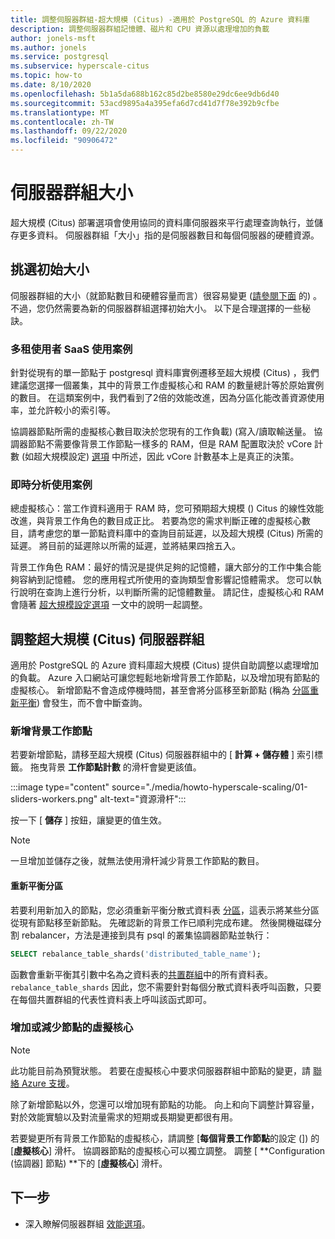 ```yaml
---
title: 調整伺服器群組-超大規模 (Citus) -適用於 PostgreSQL 的 Azure 資料庫
description: 調整伺服器群組記憶體、磁片和 CPU 資源以處理增加的負載
author: jonels-msft
ms.author: jonels
ms.service: postgresql
ms.subservice: hyperscale-citus
ms.topic: how-to
ms.date: 8/10/2020
ms.openlocfilehash: 5b1a5da688b162c85d2be8580e29dc6ee9db6d40
ms.sourcegitcommit: 53acd9895a4a395efa6d7cd41d7f78e392b9cfbe
ms.translationtype: MT
ms.contentlocale: zh-TW
ms.lasthandoff: 09/22/2020
ms.locfileid: "90906472"
---
```

# <a name="server-group-size"></a>伺服器群組大小

超大規模 (Citus) 部署選項會使用協同的資料庫伺服器來平行處理查詢執行，並儲存更多資料。 伺服器群組「大小」指的是伺服器數目和每個伺服器的硬體資源。

## <a name="picking-initial-size"></a>挑選初始大小

伺服器群組的大小（就節點數目和硬體容量而言）很容易變更 ([請參閱下面](#scale-a-hyperscale-citus-server-group) 的) 。 不過，您仍然需要為新的伺服器群組選擇初始大小。 以下是合理選擇的一些秘訣。

### <a name="multi-tenant-saas-use-case"></a>多租使用者 SaaS 使用案例

針對從現有的單一節點于 postgresql 資料庫實例遷移至超大規模 (Citus) ，我們建議您選擇一個叢集，其中的背景工作虛擬核心和 RAM 的數量總計等於原始實例的數目。 在這類案例中，我們看到了2倍的效能改進，因為分區化能改善資源使用率，並允許較小的索引等。

協調器節點所需的虛擬核心數目取決於您現有的工作負載)  (寫入/讀取輸送量。 協調器節點不需要像背景工作節點一樣多的 RAM，但是 RAM 配置取決於 vCore 計數 (如超大規模設定) [選項](concepts-hyperscale-configuration-options.md) 中所述，因此 vCore 計數基本上是真正的決策。

### <a name="real-time-analytics-use-case"></a>即時分析使用案例

總虛擬核心：當工作資料適用于 RAM 時，您可預期超大規模 () Citus 的線性效能改進，與背景工作角色的數目成正比。 若要為您的需求判斷正確的虛擬核心數目，請考慮您的單一節點資料庫中的查詢目前延遲，以及超大規模 (Citus) 所需的延遲。 將目前的延遲除以所需的延遲，並將結果四捨五入。

背景工作角色 RAM：最好的情況是提供足夠的記憶體，讓大部分的工作中集合能夠容納到記憶體。 您的應用程式所使用的查詢類型會影響記憶體需求。 您可以執行說明在查詢上進行分析，以判斷所需的記憶體數量。 請記住，虛擬核心和 RAM 會隨著 [超大規模設定選項](concepts-hyperscale-configuration-options.md) 一文中的說明一起調整。

## <a name="scale-a-hyperscale-citus-server-group"></a>調整超大規模 (Citus) 伺服器群組

適用於 PostgreSQL 的 Azure 資料庫超大規模 (Citus) 提供自助調整以處理增加的負載。 Azure 入口網站可讓您輕鬆地新增背景工作節點，以及增加現有節點的虛擬核心。 新增節點不會造成停機時間，甚至會將分區移至新節點 (稱為 [分區重新平衡](#rebalance-shards)) 會發生，而不會中斷查詢。

### <a name="add-worker-nodes"></a>新增背景工作節點

若要新增節點，請移至超大規模 (Citus) 伺服器群組中的 [ **計算 + 儲存體** ] 索引標籤。  拖曳背景 **工作節點計數** 的滑杆會變更該值。

:::image type="content" source="./media/howto-hyperscale-scaling/01-sliders-workers.png" alt-text="資源滑杆":::

按一下 [ **儲存** ] 按鈕，讓變更的值生效。

> [!NOTE]
> 一旦增加並儲存之後，就無法使用滑杆減少背景工作節點的數目。

#### <a name="rebalance-shards"></a>重新平衡分區

若要利用新加入的節點，您必須重新平衡分散式資料表 [分區](concepts-hyperscale-distributed-data.md#shards)，這表示將某些分區從現有節點移至新節點。 先確認新的背景工作已順利完成布建。 然後開機磁碟分割 rebalancer，方法是連接到具有 psql 的叢集協調器節點並執行：

```sql
SELECT rebalance_table_shards('distributed_table_name');
```

函數會重新平衡其引數中名為之資料表的[共置群組](concepts-hyperscale-colocation.md)中的所有資料表。`rebalance_table_shards` 因此，您不需要針對每個分散式資料表呼叫函數，只要在每個共置群組的代表性資料表上呼叫該函式即可。

### <a name="increase-or-decrease-vcores-on-nodes"></a>增加或減少節點的虛擬核心

> [!NOTE]
> 此功能目前為預覽狀態。 若要在虛擬核心中要求伺服器群組中節點的變更，請 [聯絡 Azure 支援](https://portal.azure.com/?#blade/Microsoft_Azure_Support/HelpAndSupportBlade)。

除了新增節點以外，您還可以增加現有節點的功能。 向上和向下調整計算容量，對於效能實驗以及對流量需求的短期或長期變更都很有用。

若要變更所有背景工作節點的虛擬核心，請調整 [**每個背景工作節點**的設定 (]) 的 [**虛擬核心**] 滑杆。 協調器節點的虛擬核心可以獨立調整。 調整 [ **Configuration (協調器] 節點) **下的 [**虛擬核心**] 滑杆。

## <a name="next-steps"></a>下一步

- 深入瞭解伺服器群組 [效能選項](concepts-hyperscale-configuration-options.md)。
